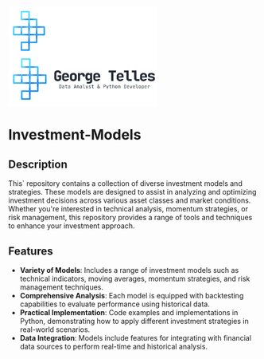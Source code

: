 <div>
  <img src="https://raw.githubusercontent.com/GeorgeTelles/georgetelles/f69531ec6b293b5148563588a764c010015d315e/logo_clara.png" alt="logo clara" width="300" style="display: inline-block; vertical-align: top; margin-right: 10px;">
  <img src="https://raw.githubusercontent.com/GeorgeTelles/georgetelles/f69531ec6b293b5148563588a764c010015d315e/logo_dark.png" alt="logo dark" width="300" style="display: inline-block; vertical-align: top;">
</div>

# Investment-Models

## Description

This` repository contains a collection of diverse investment models and strategies. These models are designed to assist in analyzing and optimizing investment decisions across various asset classes and market conditions. Whether you're interested in technical analysis, momentum strategies, or risk management, this repository provides a range of tools and techniques to enhance your investment approach.

## Features

- **Variety of Models**: Includes a range of investment models such as technical indicators, moving averages, momentum strategies, and risk management techniques.
- **Comprehensive Analysis**: Each model is equipped with backtesting capabilities to evaluate performance using historical data.
- **Practical Implementation**: Code examples and implementations in Python, demonstrating how to apply different investment strategies in real-world scenarios.
- **Data Integration**: Models include features for integrating with financial data sources to perform real-time and historical analysis.
